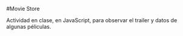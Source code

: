 #Movie Store 

Actividad en clase, en JavaScript, para observar el trailer y datos de algunas péliculas. 
